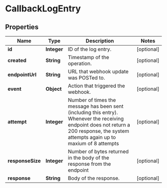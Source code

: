 
# CallbackLogEntry

## Properties
Name | Type | Description | Notes
------------ | ------------- | ------------- | -------------
**id** | **Integer** | ID of the log entry. |  [optional]
**created** | **String** | Timestamp of the operation. |  [optional]
**endpointUrl** | **String** | URL that webhook update was POSTed to. |  [optional]
**event** | **Object** | Action that triggered the webhook. |  [optional]
**attempt** | **Integer** | Number of times the message has been sent (including this entry). Whenever the receiving endpoint does not return a 200 response, the system attempts again up to maxium of 8 attempts |  [optional]
**responseSize** | **Integer** | Number of bytes returned in the body of the response from the endpoint |  [optional]
**response** | **String** | Body of the response. |  [optional]



